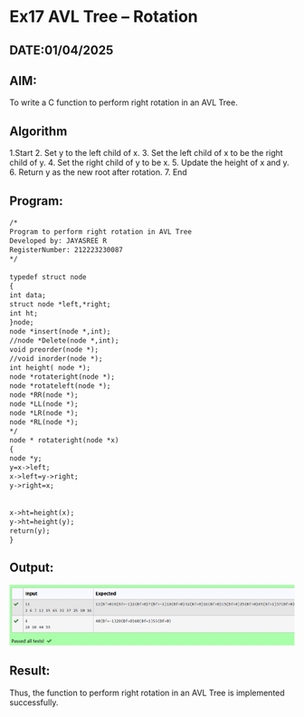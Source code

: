 # Ex17 AVL Tree – Rotation
## DATE:01/04/2025
## AIM:
To write a C function to perform right rotation in an AVL Tree.

## Algorithm
1.Start
2. Set y to the left child of x.
3. Set the left child of x to be the right child of y.
4. Set the right child of y to be x.
5. Update the height of x and y.
6. Return y as the new root after rotation.
7. End
## Program:
```
/*
Program to perform right rotation in AVL Tree
Developed by: JAYASREE R
RegisterNumber: 212223230087 
*/

typedef struct node 
{ 
int data; 
struct node *left,*right; 
int ht; 
}node; 
node *insert(node *,int); 
//node *Delete(node *,int); 
void preorder(node *); 
//void inorder(node *); 
int height( node *); 
node *rotateright(node *); 
node *rotateleft(node *); 
node *RR(node *); 
node *LL(node *); 
node *LR(node *); 
node *RL(node *); 
*/ 
node * rotateright(node *x) 
{ 
node *y; 
y=x->left; 
x->left=y->right; 
y->right=x; 
  
  
x->ht=height(x); 
y->ht=height(y); 
return(y); 
}

```

## Output:

![alt text](image-4.png)

## Result:
Thus, the function to perform right rotation in an AVL Tree is implemented successfully.
